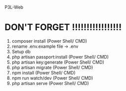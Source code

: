 P3L-Web

# DON'T FORGET !!!!!!!!!!!!!!!!!
1. composer install (Power Shell/ CMD)
2. rename .env.example file -> .env
3. Setup db
4. php artisan passport:install (Power Shell/ CMD)
5. php artisan key:generate (Power Shell/ CMD)
6. php artisan migrate (Power Shell/ CMD)
7. npm install (Power Shell/ CMD)
8. npm run watch/dev (Power Shell/ CMD)
9. php artisan serve (Power Shell/ CMD)
